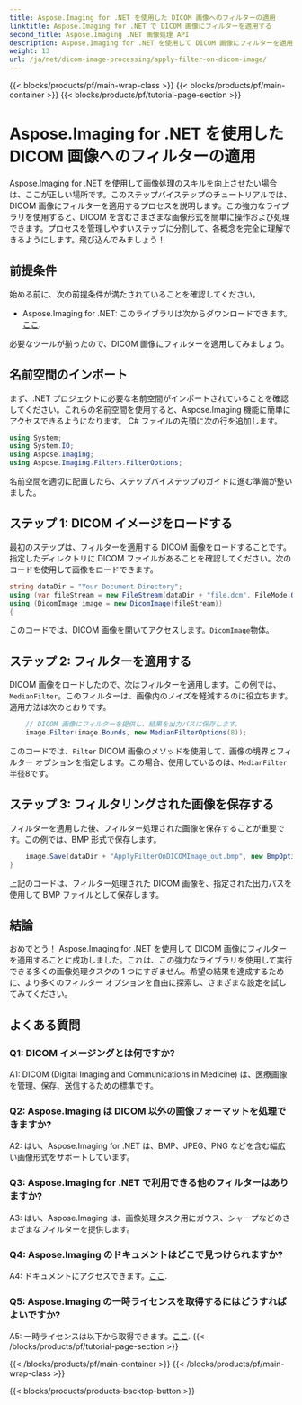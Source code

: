 ```yaml
---
title: Aspose.Imaging for .NET を使用した DICOM 画像へのフィルターの適用
linktitle: Aspose.Imaging for .NET で DICOM 画像にフィルターを適用する
second_title: Aspose.Imaging .NET 画像処理 API
description: Aspose.Imaging for .NET を使用して DICOM 画像にフィルターを適用する方法を学びます。医療画像処理を簡単に強化します。
weight: 13
url: /ja/net/dicom-image-processing/apply-filter-on-dicom-image/
---
```


{{< blocks/products/pf/main-wrap-class >}}
{{< blocks/products/pf/main-container >}}
{{< blocks/products/pf/tutorial-page-section >}}

# Aspose.Imaging for .NET を使用した DICOM 画像へのフィルターの適用

Aspose.Imaging for .NET を使用して画像処理のスキルを向上させたい場合は、ここが正しい場所です。このステップバイステップのチュートリアルでは、DICOM 画像にフィルターを適用するプロセスを説明します。この強力なライブラリを使用すると、DICOM を含むさまざまな画像形式を簡単に操作および処理できます。プロセスを管理しやすいステップに分割して、各概念を完全に理解できるようにします。飛び込んでみましょう！

## 前提条件

始める前に、次の前提条件が満たされていることを確認してください。

-  Aspose.Imaging for .NET: このライブラリは次からダウンロードできます。[ここ](https://releases.aspose.com/imaging/net/).

必要なツールが揃ったので、DICOM 画像にフィルターを適用してみましょう。

## 名前空間のインポート

まず、.NET プロジェクトに必要な名前空間がインポートされていることを確認してください。これらの名前空間を使用すると、Aspose.Imaging 機能に簡単にアクセスできるようになります。 C# ファイルの先頭に次の行を追加します。

```csharp
using System;
using System.IO;
using Aspose.Imaging;
using Aspose.Imaging.Filters.FilterOptions;
```

名前空間を適切に配置したら、ステップバイステップのガイドに進む準備が整いました。

## ステップ 1: DICOM イメージをロードする

最初のステップは、フィルターを適用する DICOM 画像をロードすることです。指定したディレクトリに DICOM ファイルがあることを確認してください。次のコードを使用して画像をロードできます。

```csharp
string dataDir = "Your Document Directory";
using (var fileStream = new FileStream(dataDir + "file.dcm", FileMode.Open, FileAccess.Read))
using (DicomImage image = new DicomImage(fileStream))
{
```

このコードでは、DICOM 画像を開いてアクセスします。`DicomImage`物体。

## ステップ 2: フィルターを適用する

DICOM 画像をロードしたので、次はフィルターを適用します。この例では、`MedianFilter`。このフィルターは、画像内のノイズを軽減するのに役立ちます。適用方法は次のとおりです。

```csharp
    // DICOM 画像にフィルターを提供し、結果を出力パスに保存します。
    image.Filter(image.Bounds, new MedianFilterOptions(8));
```

このコードでは、`Filter` DICOM 画像のメソッドを使用して、画像の境界とフィルター オプションを指定します。この場合、使用しているのは、`MedianFilter`半径8です。

## ステップ 3: フィルタリングされた画像を保存する

フィルターを適用した後、フィルター処理された画像を保存することが重要です。この例では、BMP 形式で保存します。

```csharp
    image.Save(dataDir + "ApplyFilterOnDICOMImage_out.bmp", new BmpOptions());
}
```

上記のコードは、フィルター処理された DICOM 画像を、指定された出力パスを使用して BMP ファイルとして保存します。

## 結論

おめでとう！ Aspose.Imaging for .NET を使用して DICOM 画像にフィルターを適用することに成功しました。これは、この強力なライブラリを使用して実行できる多くの画像処理タスクの 1 つにすぎません。希望の結果を達成するために、より多くのフィルター オプションを自由に探索し、さまざまな設定を試してみてください。

## よくある質問

### Q1: DICOM イメージングとは何ですか?

A1: DICOM (Digital Imaging and Communications in Medicine) は、医療画像を管理、保存、送信するための標準です。

### Q2: Aspose.Imaging は DICOM 以外の画像フォーマットを処理できますか?

A2: はい、Aspose.Imaging for .NET は、BMP、JPEG、PNG などを含む幅広い画像形式をサポートしています。

### Q3: Aspose.Imaging for .NET で利用できる他のフィルターはありますか?

A3: はい、Aspose.Imaging は、画像処理タスク用にガウス、シャープなどのさまざまなフィルターを提供します。

### Q4: Aspose.Imaging のドキュメントはどこで見つけられますか?

 A4: ドキュメントにアクセスできます。[ここ](https://reference.aspose.com/imaging/net/).

### Q5: Aspose.Imaging の一時ライセンスを取得するにはどうすればよいですか?

 A5: 一時ライセンスは以下から取得できます。[ここ](https://purchase.aspose.com/temporary-license/).
{{< /blocks/products/pf/tutorial-page-section >}}

{{< /blocks/products/pf/main-container >}}
{{< /blocks/products/pf/main-wrap-class >}}

{{< blocks/products/products-backtop-button >}}
